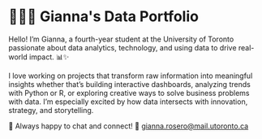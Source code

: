 # 👩🏽‍💻 Gianna's Data Portfolio 

Hello! I’m Gianna, a fourth-year student at the University of Toronto passionate about data analytics, technology, and using data to drive real-world impact. 📊✨

I love working on projects that transform raw information into meaningful insights whether that’s building interactive dashboards, analyzing trends with Python or R, or exploring creative ways to solve business problems with data. I’m especially excited by how data intersects with innovation, strategy, and storytelling.

🌟 Always happy to chat and connect! 📩 gianna.rosero@mail.utoronto.ca 
